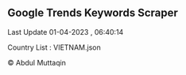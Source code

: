 

## Google Trends Keywords Scraper 
 
Last Update 01-04-2023 , 06:40:14

Country List :
VIETNAM.json



© Abdul Muttaqin 
